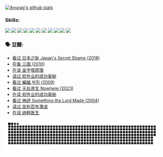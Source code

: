 
[![Anurag's github stats](https://github-readme-stats.vercel.app/api?username=w940853815)](https://github.com/anuraghazra/github-readme-stats)

### Skills:

<code><img height="32" src="https://cdn.jsdelivr.net/npm/simple-icons@v5/icons/python.svg"></code>
<code><img height="32" src="https://cdn.jsdelivr.net/npm/simple-icons@v5/icons/javascript.svg"></code>
<code><img height="32" src="https://cdn.jsdelivr.net/npm/simple-icons@v5/icons/django.svg"></code>
<code><img height="32" src="https://cdn.jsdelivr.net/npm/simple-icons@v5/icons/flask.svg"></code>
<code><img height="32" src="https://cdn.jsdelivr.net/npm/simple-icons@v5/icons/vuetify.svg"></code>
<code><img height="32" src="https://cdn.jsdelivr.net/npm/simple-icons@v5/icons/git.svg"></code>
<code><img height="32" src="https://cdn.jsdelivr.net/npm/simple-icons@v5/icons/docker.svg"></code>
<code><img height="32" src="https://cdn.jsdelivr.net/npm/simple-icons@v5/icons/postgresql.svg"></code>
<code><img height="32" src="https://cdn.jsdelivr.net/npm/simple-icons@v5/icons/elasticsearch.svg"></code>
<code><img height="32" src="https://cdn.jsdelivr.net/npm/simple-icons@v5/icons/macos.svg"></code>
<code><img height="32" src="https://cdn.jsdelivr.net/npm/simple-icons@v5/icons/linux.svg"></code>

### 🗣 豆瓣:

<!-- DOUBAN-ACTIVITIES:START -->
- [看过 日本之耻 Japan's Secret Shame‎ (2018)](https://www.douban.com/people/136069238/status/4431579101/?_i=00043285)
- [在看 三国‎ (2010)](https://www.douban.com/people/136069238/status/4430559482/?_i=00043285)
- [在读 金字塔原理](https://www.douban.com/people/136069238/status/4424812753/?_i=00043285)
- [读过 软件业的成功奥秘](https://www.douban.com/people/136069238/status/4424809958/?_i=00043285)
- [看过 蝙蝠 박쥐‎ (2009)](https://www.douban.com/people/136069238/status/4422787315/?_i=00043285)
- [看过 无处逢生 Nowhere‎ (2023)](https://www.douban.com/people/136069238/status/4416454713/?_i=00043285)
- [在读 软件业的成功奥秘](https://www.douban.com/people/136069238/status/4414815312/?_i=00043285)
- [看过 神迹 Something the Lord Made‎ (2004)](https://www.douban.com/people/136069238/status/4409691983/?_i=00043285)
- [读过 告别百年激进](https://www.douban.com/people/136069238/status/4406414036/?_i=00043285)
- [在读 纳粹医生](https://www.douban.com/people/136069238/status/4406413750/?_i=00043285)
<!-- DOUBAN-ACTIVITIES:END -->


![Snake animation](https://raw.githubusercontent.com/w940853815/w940853815/output/github-contribution-grid-snake.svg)

<!--
**w940853815/w940853815** is a ✨ _special_ ✨ repository because its `README.md` (this file) appears on your GitHub profile.

Here are some ideas to get you started:

- 🔭 I’m currently working on ...
- 🌱 I’m currently learning ...
- 👯 I’m looking to collaborate on ...
- 🤔 I’m looking for help with ...
- 💬 Ask me about ...
- 📫 How to reach me: ...
- 😄 Pronouns: ...
- ⚡ Fun fact: ...
-->
